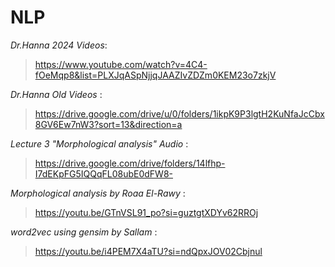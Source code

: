 # NLP

*_Dr.Hanna 2024 Videos_*:

>https://www.youtube.com/watch?v=4C4-fOeMqp8&list=PLXJqASpNjjqJAAZIvZDZm0KEM23o7zkjV

*_Dr.Hanna Old Videos_* :
 
> https://drive.google.com/drive/u/0/folders/1ikpK9P3lgtH2KuNfaJcCbx8GV6Ew7nW3?sort=13&direction=a

*_Lecture 3 "Morphological analysis" Audio_* :

> https://drive.google.com/drive/folders/14lfhp-I7dEKpFG5IQQqFL08ubE0dFW8-

*_Morphological analysis by Roaa El-Rawy_* :

> https://youtu.be/GTnVSL91_po?si=guztgtXDYv62RROj

*_word2vec using gensim by Sallam_* :

> https://youtu.be/i4PEM7X4aTU?si=ndQpxJOV02Cbjnul

